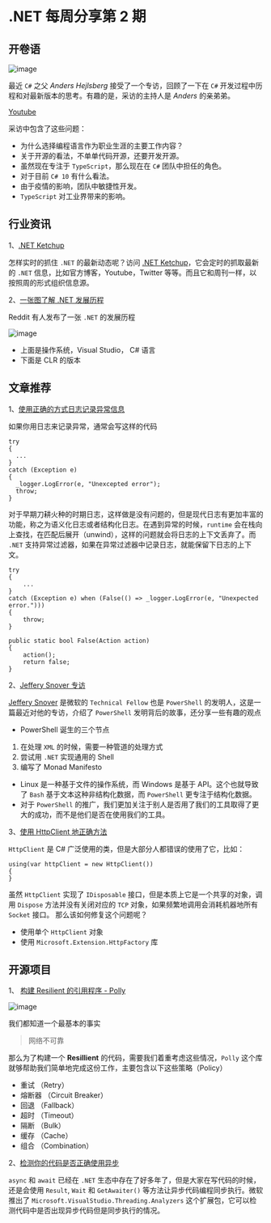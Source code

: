 # .NET 每周分享第 2 期

## 开卷语

![image](https://github.com/DotNETWeekly-io/DotNetWeekly/assets/11272110/78799ce0-0770-4f0e-843b-30af6e86c6f2)

最近 `C#` 之父 _Anders Hejlsberg_ 接受了一个专访，回顾了一下在 `C#` 开发过程中历程和对最新版本的思考。有趣的是，采访的主持人是 _Anders_ 的亲弟弟。

[Youtube](https://youtu.be/K3qf8gRFESU)

采访中包含了这些问题：

- 为什么选择编程语言作为职业生涯的主要工作内容？
- 关于开源的看法，不单单代码开源，还要开发开源。
- 虽然现在专注于 `TypeScript`，那么现在在 `C#` 团队中担任的角色。
- 对于目前 `C# 10` 有什么看法。
- 由于疫情的影响，团队中敏捷性开发。
- `TypeScript` 对工业界带来的影响。

## 行业资讯

1、[.NET Ketchup](https://dotnetketchup.com/)

怎样实时的抓住 `.NET` 的最新动态呢？访问 [.NET Ketchup](https://dotnetketchup.com/)，它会定时的抓取最新的 `.NET` 信息，比如官方博客，Youtube，Twitter 等等。而且它和周刊一样，以按照周的形式组织信息源。

2、[一张图了解 .NET 发展历程](https://www.reddit.com/r/dotnet/comments/rcg391/net_history_timeline_its_not_finished_yet_so_if/)

Reddit 有人发布了一张 `.NET` 的发展历程

![image](https://github.com/DotNETWeekly-io/DotNetWeekly/assets/11272110/45f0b132-26f0-406c-82f2-96ca05ee578c)

- 上面是操作系统，Visual Studio， C# 语言
- 下面是 CLR 的版本

## 文章推荐

1、[使用正确的方式日志记录异常信息](https://blog.stephencleary.com/2020/06/a-new-pattern-for-exception-logging.html)

如果你用日志来记录异常，通常会写这样的代码

```Csharp
try
{
  ...
}
catch (Exception e)
{
  _logger.LogError(e, "Unexcepted error");
  throw;
}
```

对于早期刀耕火种的时期日志，这样做是没有问题的，但是现代日志有更加丰富的功能，称之为语义化日志或者结构化日志。在遇到异常的时候，`runtime` 会在栈向上查找，在匹配后展开（unwind），这样的问题就会将日志的上下文丢弃了。而 `.NET` 支持异常过滤器，如果在异常过滤器中记录日志，就能保留下日志的上下文。

```Csharp
try
{
    ...
}
catch (Exception e) when (False(() => _logger.LogError(e, "Unexpected error.")))
{
    throw;
}

public static bool False(Action action)
{
    action();
    return false;
}
```

2、[Jeffery Snover 专访](https://evrone.com/jeffrey-snover-interview)

[Jeffery Snover](https://en.wikipedia.org/wiki/Jeffrey_Snover) 是微软的 `Technical Fellow` 也是 `PowerShell` 的发明人，这是一篇最近对他的专访，介绍了 `PowerShell` 发明背后的故事，还分享一些有趣的观点

- PowerShell 诞生的三个节点

1. 在处理 `XML` 的时候，需要一种管道的处理方式
2. 尝试用 `.NET` 实现通用的 Shell
3. 编写了 Monad Manifesto

- Linux 是一种基于文件的操作系统，而 Windows 是基于 API。这个也就导致了 `Bash` 基于文本这种非结构化数据，而 `PowerShell` 更专注于结构化数据。
- 对于 `PowerShell` 的推广，我们更加关注于别人是否用了我们的工具取得了更大的成功，而不是他们是否在使用我们的工具。

3、[使用 HttpClient 地正确方法](https://www.aspnetmonsters.com/2016/08/2016-08-27-httpclientwrong/)

`HttpClient` 是 C# 广泛使用的类，但是大部分人都错误的使用了它，比如：

```Csharp
using(var httpClient = new HttpClient())
{
}
```

虽然 `HttpClient` 实现了 `IDisposable` 接口，但是本质上它是一个共享的对象，调用 `Dispose` 方法并没有关闭对应的 `TCP` 对象，如果频繁地调用会消耗机器地所有 `Socket` 接口。 那么该如何修复这个问题呢？

- 使用单个 `HttpClient` 对象
- 使用 `Microsoft.Extension.HttpFactory` 库

## 开源项目

1、 [构建 Resilient 的引用程序 - Polly](https://github.com/App-vNext/Polly)

![image](https://github.com/DotNETWeekly-io/DotNetWeekly/assets/11272110/92393e7a-eccd-4faa-9801-4603cf0aee17)

我们都知道一个最基本的事实

> 网络不可靠

那么为了构建一个 **Resillient** 的代码，需要我们着重考虑这些情况，`Polly` 这个库就够帮助我们简单地完成这份工作，主要包含以下这些策略（Policy）

- 重试 （Retry）
- 熔断器 （Circuit Breaker）
- 回退 （Fallback）
- 超时 （Timeout）
- 隔断 （Bulk）
- 缓存 （Cache）
- 组合 （Combination）

2、[检测你的代码是否正确使用异步](https://www.poppastring.com/blog/fixing-sync-over-async-issues-in-net)

`async` 和 `await` 已经在 `.NET` 生态中存在了好多年了，但是大家在写代码的时候，还是会使用 `Result`, `Wait` 和 `GetAwaiter()` 等方法让异步代码编程同步执行。微软推出了 `Microsoft.VisualStudio.Threading.Analyzers` 这个扩展包，它可以检测代码中是否出现异步代码但是同步执行的情况。
